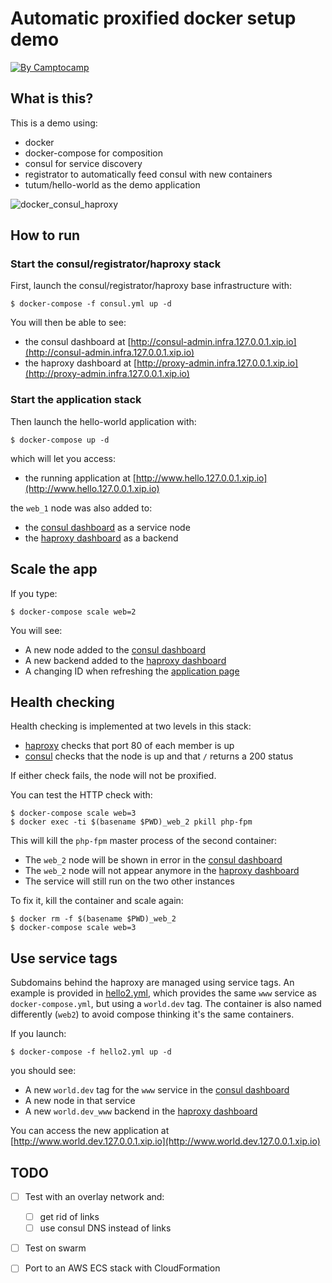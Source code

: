 Automatic proxified docker setup demo
======================================

[![By Camptocamp](https://img.shields.io/badge/by-camptocamp-fb7047.svg)](http://www.camptocamp.com)


## What is this?

This is a demo using:

* docker
* docker-compose for composition
* consul for service discovery
* registrator to automatically feed consul with new containers
* tutum/hello-world as the demo application


![docker_consul_haproxy](https://camo.githubusercontent.com/0f9ce22895adb7538c0a641d3efcba1ec1ca9b39/687474703a2f2f63646e2d616b2e662e73742d686174656e612e636f6d2f696d616765732f666f746f6c6966652f662f666f6f7374616e2f32303134313032362f32303134313032363032313831342e706e67)



## How to run


### Start the consul/registrator/haproxy stack

First, launch the consul/registrator/haproxy base infrastructure with:

```
$ docker-compose -f consul.yml up -d
```

You will then be able to see:

* the consul dashboard at [http://consul-admin.infra.127.0.0.1.xip.io](http://consul-admin.infra.127.0.0.1.xip.io)
* the haproxy dashboard at [http://proxy-admin.infra.127.0.0.1.xip.io](http://proxy-admin.infra.127.0.0.1.xip.io)


### Start the application stack

Then launch the hello-world application with:

```
$ docker-compose up -d
```

which will let you access:

* the running application at [http://www.hello.127.0.0.1.xip.io](http://www.hello.127.0.0.1.xip.io)

the `web_1` node was also added to:

* the [consul dashboard](http://consul-admin.infra.127.0.0.1.xip.io/ui/#/dc1/services/www) as a service node
* the [haproxy dashboard](http://proxy-admin.infra.127.0.0.1.xip.io/#hello_www_backend) as a backend


## Scale the app

If you type:

```
$ docker-compose scale web=2
```

You will see:

* A new node added to the [consul dashboard](http://consul-admin.infra.127.0.0.1.xip.io)
* A new backend added to the [haproxy dashboard](http://proxy-admin.infra.127.0.0.1.xip.io)
* A changing ID when refreshing the [application page](http://www.hello.127.0.0.1.xip.io)


## Health checking

Health checking is implemented at two levels in this stack:

* [haproxy](http://proxy-admin.infra.127.0.0.1.xip.io) checks that port 80 of each member is up
* [consul](http://consul-admin.infra.127.0.0.1.xip.io) checks that the node is up and that `/` returns a 200 status

If either check fails, the node will not be proxified.


You can test the HTTP check with:

```
$ docker-compose scale web=3
$ docker exec -ti $(basename $PWD)_web_2 pkill php-fpm
```

This will kill the `php-fpm` master process of the second container:

* The `web_2` node will be shown in error in the [consul dashboard](http://consul-admin.infra.127.0.0.1.xip.io/ui/#/dc1/services/www)
* The `web_2` node will not appear anymore in the [haproxy dashboard](http://proxy-admin.infra.127.0.0.1.xip.io/#hello_www_backend)
* The service will still run on the two other instances

To fix it, kill the container and scale again:

```
$ docker rm -f $(basename $PWD)_web_2
$ docker-compose scale web=3
```

## Use service tags

Subdomains behind the haproxy are managed using service tags. An example is provided in [hello2.yml](hello2.yml), which provides the same `www` service as `docker-compose.yml`, but using a `world.dev` tag. The container is also named differently (`web2`) to avoid compose thinking it's the same containers.

If you launch:

```
$ docker-compose -f hello2.yml up -d
```

you should see:

* A new `world.dev` tag for the `www` service in the [consul dashboard](http://consul-admin.infra.127.0.0.1.xip.io/ui/#/dc1/services/www)
* A new node in that service
* A new `world.dev_www` backend in the [haproxy dashboard](http://proxy-admin.infra.127.0.0.1.xip.io/#world.dev_www_backend)

You can access the new application at [http://www.world.dev.127.0.0.1.xip.io](http://www.world.dev.127.0.0.1.xip.io)


## TODO

- [ ] Test with an overlay network and:

  - [ ] get rid of links
  - [ ] use consul DNS instead of links

- [ ] Test on swarm
- [ ] Port to an AWS ECS stack with CloudFormation

